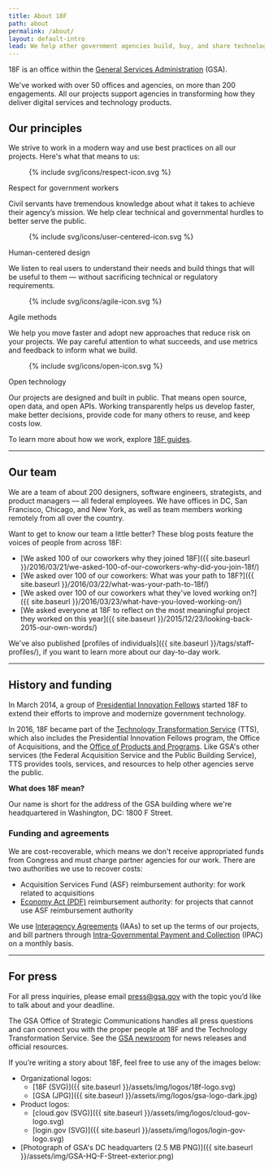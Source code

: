 ```yaml
---
title: About 18F
path: about
permalink: /about/
layout: default-intro
lead: We help other government agencies build, buy, and share technology products.
---
```


18F is an office within the [General Services Administration](https://www.gsa.gov/) (GSA).

We've worked with over 50 offices and agencies, on more than 200 engagements. All our projects support agencies in transforming how they deliver digital services and technology products.

## Our principles

We strive to work in a modern way and use best practices on all our projects. Here's what that means to us:

<div class="icon-list">
  <figure class="icon-list-image">{% include svg/icons/respect-icon.svg %}</figure>
  <div class="icon-list-text">
    <p class="paragraph-bold">Respect for government workers</p>
    <p>Civil servants have tremendous knowledge about what it takes to achieve their agency’s mission. We help clear technical and governmental hurdles to better serve the public.</p>
  </div>
</div>

<div class="icon-list">
  <figure class="icon-list-image">{% include svg/icons/user-centered-icon.svg %}</figure>
  <div class="icon-list-text">
    <p class="paragraph-bold">Human-centered design</p>
    <p>We listen to real users to understand their needs and build things that will be useful to them — without sacrificing technical or regulatory requirements.</p>
  </div>
</div>

<div class="icon-list">
  <figure class="icon-list-image">{% include svg/icons/agile-icon.svg %}</figure>
  <div class="icon-list-text">
    <p class="paragraph-bold">Agile methods</p>
    <p>We help you move faster and adopt new approaches that reduce risk on your projects. We pay careful attention to what succeeds, and use metrics and feedback to inform what we build.</p>
  </div>
</div>

<div class="icon-list">
  <figure class="icon-list-image">{% include svg/icons/open-icon.svg %}</figure>
  <div class="icon-list-text">
    <p class="paragraph-bold">Open technology</p>
    <p>Our projects are designed and built in public. That means open source, open data, and open APIs. Working transparently helps us develop faster, make better decisions, provide code for many others to reuse, and keep costs low.</p>
  </div>
</div>

To learn more about how we work, explore [18F guides](https://pages.18f.gov/guides/).

-----

## Our team

We are a team of about 200 designers, software engineers, strategists, and product managers — all federal employees. We have offices in DC, San Francisco, Chicago, and New York, as well as team members working remotely from all over the country.

Want to get to know our team a little better? These blog posts feature the voices of people from across 18F:

- [We asked 100 of our coworkers why they joined 18F]({{ site.baseurl }}/2016/03/21/we-asked-100-of-our-coworkers-why-did-you-join-18f/)
- [We asked over 100 of our coworkers: What was your path to 18F?]({{ site.baseurl }}/2016/03/22/what-was-your-path-to-18f/)
- [We asked over 100 of our coworkers what they've loved working on?]({{ site.baseurl }}/2016/03/23/what-have-you-loved-working-on/)
- [We asked everyone at 18F to reflect on the most meaningful project they worked on this year]({{ site.baseurl }}/2015/12/23/looking-back-2015-our-own-words/)

We've also published [profiles of individuals]({{ site.baseurl }}/tags/staff-profiles/), if you want to learn more about our day-to-day work.

-----

## History and funding

In March 2014, a group of [Presidential Innovation Fellows](https://presidentialinnovationfellows.gov/) started 18F to extend their efforts to improve and modernize government technology.

In 2016, 18F became part of the [Technology Transformation Service](https://www.gsa.gov/tts) (TTS), which also includes the Presidential Innovation Fellows program, the Office of Acquisitions, and the [Office of Products and Programs](https://www.gsa.gov/portal/content/124174). Like GSA's other services (the Federal Acquisition Service and the Public Building Service), TTS provides tools, services, and resources to help other agencies serve the public.

**What does 18F mean?**

Our name is short for the address of the GSA building where we're headquartered in Washington, DC: 1800 F Street.

### Funding and agreements

We are cost-recoverable, which means we don't receive appropriated funds from Congress and must charge partner agencies for our work. There are two authorities we use to recover costs:

- Acquisition Services Fund (ASF) reimbursement authority: for work related to acquisitions
- [Economy Act (PDF)](http://www.gc.noaa.gov/documents/mou-economyact.pdf) reimbursement authority: for projects that cannot use ASF reimbursement authority

We use [Interagency Agreements](https://pages.18f.gov/iaa-forms/) (IAAs) to set up the terms of our projects, and bill partners through [Intra-Governmental Payment and Collection](https://www.fiscal.treasury.gov/fsservices/gov/acctg/ipac/ipac_home.htm) (IPAC) on a monthly basis.

-----

## For press

For all press inquiries, please email [press@gsa.gov](mailto:press@gsa.gov?Subject=18F%20Media%20Query) with the topic you’d like to talk about and your deadline.

The GSA Office of Strategic Communications handles all press questions and can connect you with the proper people at 18F and the Technology Transformation Service. See the [GSA newsroom](https://www.gsa.gov/portal/category/26627) for news releases and official resources.

If you’re writing a story about 18F, feel free to use any of the images below:

- Organizational logos:
    - [18F (SVG)]({{ site.baseurl }}/assets/img/logos/18f-logo.svg)
    - [GSA (JPG)]({{ site.baseurl }}/assets/img/logos/gsa-logo-dark.jpg)
- Product logos:
    - [cloud.gov (SVG)]({{ site.baseurl }}/assets/img/logos/cloud-gov-logo.svg)
    - [login.gov (SVG)]({{ site.baseurl }}/assets/img/logos/login-gov-logo.svg)
- [Photograph of GSA's DC headquarters (2.5 MB PNG)]({{ site.baseurl }}/assets/img/GSA-HQ-F-Street-exterior.png)
